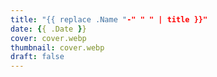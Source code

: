 ```yaml
---
title: "{{ replace .Name "-" " " | title }}"
date: {{ .Date }}
cover: cover.webp
thumbnail: cover.webp
draft: false
---
```


